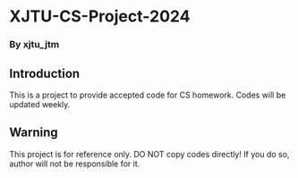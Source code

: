 # XJTU-CS-Project-2024
### By xjtu_jtm
## Introduction
This is a project to provide accepted code for CS homework. Codes will be updated weekly. 
## Warning
This project is for reference only.
DO NOT copy codes directly! If you do so, author will not be responsible for it.
